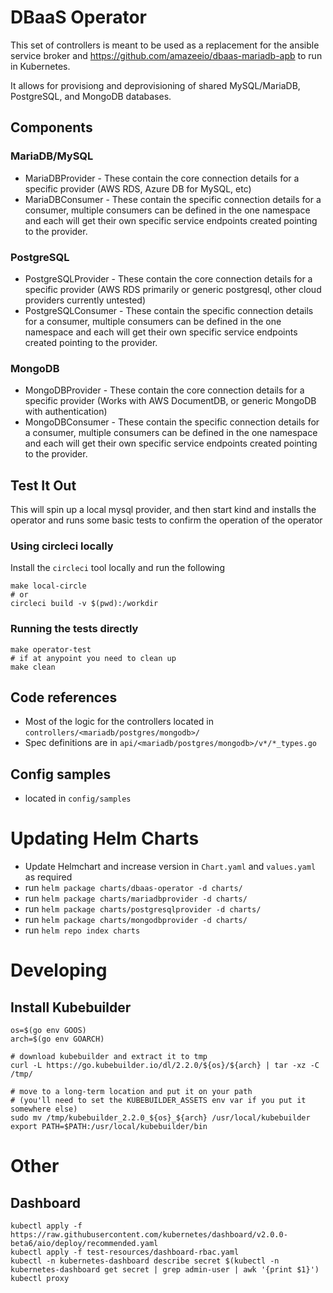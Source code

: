 # DBaaS Operator

This set of controllers is meant to be used as a replacement for the ansible service broker and https://github.com/amazeeio/dbaas-mariadb-apb to run in Kubernetes.

It allows for provisiong and deprovisioning of shared MySQL/MariaDB, PostgreSQL, and MongoDB databases.

## Components
### MariaDB/MySQL
* MariaDBProvider - These contain the core connection details for a specific provider (AWS RDS, Azure DB for MySQL, etc)
* MariaDBConsumer - These contain the specific connection details for a consumer, multiple consumers can be defined in the one namespace and each will get their own specific service endpoints created pointing to the provider.

### PostgreSQL
* PostgreSQLProvider - These contain the core connection details for a specific provider (AWS RDS primarily or generic postgresql, other cloud providers currently untested)
* PostgreSQLConsumer - These contain the specific connection details for a consumer, multiple consumers can be defined in the one namespace and each will get their own specific service endpoints created pointing to the provider.

### MongoDB
* MongoDBProvider - These contain the core connection details for a specific provider (Works with AWS DocumentDB, or generic MongoDB with authentication)
* MongoDBConsumer - These contain the specific connection details for a consumer, multiple consumers can be defined in the one namespace and each will get their own specific service endpoints created pointing to the provider.

## Test It Out
This will spin up a local mysql provider, and then start kind and installs the operator and runs some basic tests to confirm the operation of the operator

### Using circleci locally
Install the `circleci` tool locally and run the following

```
make local-circle
# or
circleci build -v $(pwd):/workdir
```

### Running the tests directly
```
make operator-test
# if at anypoint you need to clean up
make clean
```

## Code references

* Most of the logic for the controllers located in `controllers/<mariadb/postgres/mongodb>/`
* Spec definitions are in `api/<mariadb/postgres/mongodb>/v*/*_types.go`

## Config samples

* located in `config/samples`

# Updating Helm Charts

* Update Helmchart and increase version in `Chart.yaml` and `values.yaml` as required
* run `helm package charts/dbaas-operator -d charts/`
* run `helm package charts/mariadbprovider -d charts/`
* run `helm package charts/postgresqlprovider -d charts/`
* run `helm package charts/mongodbprovider -d charts/`
* run `helm repo index charts`

# Developing
## Install Kubebuilder
```
os=$(go env GOOS)
arch=$(go env GOARCH)

# download kubebuilder and extract it to tmp
curl -L https://go.kubebuilder.io/dl/2.2.0/${os}/${arch} | tar -xz -C /tmp/

# move to a long-term location and put it on your path
# (you'll need to set the KUBEBUILDER_ASSETS env var if you put it somewhere else)
sudo mv /tmp/kubebuilder_2.2.0_${os}_${arch} /usr/local/kubebuilder
export PATH=$PATH:/usr/local/kubebuilder/bin
```

# Other
## Dashboard
```
kubectl apply -f https://raw.githubusercontent.com/kubernetes/dashboard/v2.0.0-beta6/aio/deploy/recommended.yaml
kubectl apply -f test-resources/dashboard-rbac.yaml
kubectl -n kubernetes-dashboard describe secret $(kubectl -n kubernetes-dashboard get secret | grep admin-user | awk '{print $1}')
kubectl proxy
```